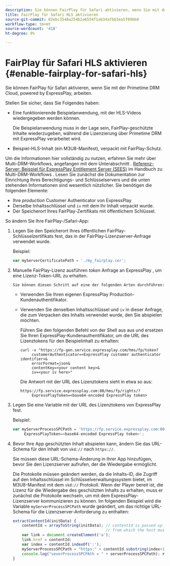 ```yaml
---
description: Sie können FairPlay für Safari aktivieren, wenn Sie mit der Primetime DRM Cloud, powered by ExpressPlay, arbeiten.
title: FairPlay für Safari HLS aktivieren
source-git-commit: 02ebc3548a254b2a6554f1ab34afbb3ea5f09bb8
workflow-type: tm+mt
source-wordcount: '418'
ht-degree: 0%

---
```


# FairPlay für Safari HLS aktivieren {#enable-fairplay-for-safari-hls}

Sie können FairPlay für Safari aktivieren, wenn Sie mit der Primetime DRM Cloud, powered by ExpressPlay, arbeiten.

Stellen Sie sicher, dass Sie Folgendes haben:

* Eine funktionierende Beispielanwendung, mit der HLS-Videos wiedergegeben werden können.

  Die Beispielanwendung muss in der Lage sein, FairPlay-geschützte Inhalte wiederzugeben, während die Lizenzierung über Primetime DRM mit ExpressPlay verarbeitet wird.
* Beispiel-HLS-Inhalt (ein M3U8-Manifest), verpackt mit FairPlay-Schutz.

Um die Informationen hier vollständig zu nutzen, erfahren Sie mehr über Multi-DRM-Workflows, angefangen mit dem Unterabschnitt . [Referenz-Server: Beispiel für ExpressPlay Entitlement Server (SEES)](https://helpx.adobe.com/content/dam/help/en/primetime/drm/drm_multi_drm_workflows.pdf) im Handbuch zu Multi-DRM-Workflows . Lesen Sie zunächst die Dokumentation zur Einrichtung Ihres Berechtigungs- und Schlüsselservers und die unten stehenden Informationen sind wesentlich nützlicher.
Sie benötigen die folgenden Elemente:

* Ihre *production* Customer Authenticator von ExpressPlay
* Derselbe Inhaltsschlüssel und `iv` mit dem Ihr Inhalt verpackt wurde.
* Der Speicherort Ihres FairPlay-Zertifikats mit öffentlichem Schlüssel.

So ändern Sie Ihre FairPlay-/Safari-App:

1. Legen Sie den Speicherort Ihres öffentlichen FairPlay-Schlüsselzertifikats fest, das in der FairPlay-Lizenzserver-Anfrage verwendet wurde.

   Beispiel:

   ```js
   var myServerCertificatePath = './my_fairplay.cer';
   ```

1. Manuelle FairPlay-Lizenz ausführen *token* Anfrage an ExpressPlay , um eine Lizenz-Token-URL zu erhalten.

       Sie können diesen Schritt auf eine der folgenden Arten durchführen:
   
   * Verwenden Sie Ihren eigenen ExpressPlay Production-Kundenauthentifikator.
   * Verwenden Sie denselben Inhaltsschlüssel und `iv` in dieser Anfrage, die zum Verpacken des Inhalts verwendet wurde, den Sie abspielen möchten.

     Führen Sie den folgenden Befehl von der Shell aus aus und ersetzen Sie Ihren ExpressPlay-Kundenauthentifikator, um die URL des Lizenztokens für den Beispielinhalt zu erhalten:

     ```
     curl -v "https://fp-gen.service.expressplay.com/hms/fp/token? 
          customerAuthenticator=<ExpressPlay customer authenticator identifier>& 
          errorFormat=json& 
          contentKey=<your content key>& 
          iv=<your iv here>"
     ```

     Die Antwort mit der URL des Lizenztokens sieht in etwa so aus:

     ```
     https://fp.service.expressplay.com:80/hms/fp/rights/? 
          ExpressPlayToken=<base64-encoded ExpressPlay token>
     ```

1. Legen Sie eine Variable mit der URL des Lizenztokens von ExpressPlay fest.

   Beispiel:

   ```js
   var myServerProcessSPCPath = 'https://fp.service.expressplay.com:80/hms/fp/rights/? 
        ExpressPlayToken=<base64-encoded ExpressPlay token>';
   ```

1. Bevor Ihre App geschützten Inhalt abspielen kann, ändern Sie das URL-Schema für den Inhalt von `skd://` nach `https://`.

   Sie müssen diese URL-Schema-Änderung in Ihrer App hinzufügen, bevor Sie den Lizenzserver aufrufen, der die Wiedergabe ermöglicht.

   Die Protokolle müssen geändert werden, da die Inhalts-ID, die Zugriff auf den Inhaltsschlüssel im Schlüsselverwaltungssystem bietet, im M3U8-Manifest mit dem `skd://` Protokoll. Wenn der Player bereit ist, die Lizenz für die Wiedergabe des geschützten Inhalts zu erhalten, muss er zunächst die Protokolle wechseln, um mit dem ExpressPlay-Lizenzserver kommunizieren zu können. Im folgenden Beispiel wird die Variable `myServerProcessSPCPath` wurde geändert, um das richtige URL-Schema für die Lizenzserver-Anforderung zu enthalten:

   ```js
   extractContentId(initData) {  
       contentId = arrayToString(initData); // contentId is passed up as a URI,  
                                            // from which the host must be extracted:  
       var link = document.createElement('a');  
       link.href = contentId;  
       var index = contentId.indexOf(':');  
       myServerProcessSPCPath = "https:" + contentId.substring(index+1);  
       console.log("severProcessSPCPAth = " + serverProcessSPCPath); return link.hostname;  
   }
   ```
